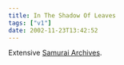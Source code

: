 ```yaml
---
title: In The Shadow Of Leaves
tags: ["v1"]
date: 2002-11-23T13:42:52
---
```


Extensive [Samurai Archives][1].

[1]: http://www.samurai-archives.com/
